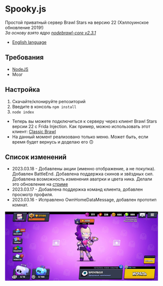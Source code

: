 # Spooky.js

Простой приватный сервер Brawl Stars на версию 22 (Хэллоуинское обновление 2019!) <br>
*За основу взято ядро [nodebrawl-core v2.3.1](https://github.com/tailsjs/nodebrawl-core)*

* [English language](/README.md)

## Требования
* [NodeJS](https://nodejs.org/)
* Мозг

## Настройка
1. Скачайте/клонируйте репозиторий
2. Введите в консоль `npm install`
3. `node index`

* Теперь вы можете подключиться к серверу через клиент Brawl Stars версии 22 с Frida Injection. Как пример, можно использовать этот клиент: [Classic Brawl](https://www.mediafire.com/file/r6cph3wgimtvvqs/Brawl+Stars_24.142.apk)
* На данный момент реализовано только меню. Может быть, если время будет вернусь и доделаю его 🙃

## Список изменений

* 2023.03.18 - Добавлены акции (именно отображение, а не покупка). Добавлен BattleEnd. Добавлена поддержка скинов и звёздных сил. Добавлена возможность изменения аватрки и цвета ника. Делали это обновление на [стриме](https://www.youtube.com/watch?v=j7iIxwlfXeM)
* 2023.03.17 - Добавлена поддержка команд клиента, добавлен просмотр профиля.
* 2023.03.16 - Исправлено OwnHomeDataMessage, добавлен прототип комнат.

![screen](/Screens/Screen.jpg)

